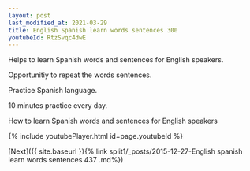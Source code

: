 ```yaml
---
layout: post
last_modified_at: 2021-03-29
title: English Spanish learn words sentences 300 
youtubeId: RtzSvqc4dwE
---
```

 
 
Helps to learn Spanish words and sentences for English speakers.

Opportunitiy to repeat the words sentences. 

Practice Spanish language. 
 
10 minutes practice every day. 
 
How to learn Spanish words and sentences for English speakers 
 
{% include youtubePlayer.html id=page.youtubeId %}
 
 
[Next]({{ site.baseurl }}{% link  split1/_posts/2015-12-27-English spanish learn words sentences 437 .md%})
 
